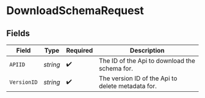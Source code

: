 # DownloadSchemaRequest


## Fields

| Field                                             | Type                                              | Required                                          | Description                                       |
| ------------------------------------------------- | ------------------------------------------------- | ------------------------------------------------- | ------------------------------------------------- |
| `APIID`                                           | *string*                                          | :heavy_check_mark:                                | The ID of the Api to download the schema for.     |
| `VersionID`                                       | *string*                                          | :heavy_check_mark:                                | The version ID of the Api to delete metadata for. |